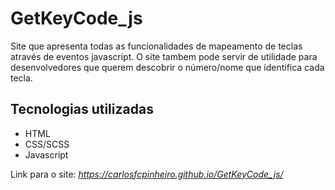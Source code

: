 # GetKeyCode_js

Site que apresenta todas as funcionalidades de mapeamento de teclas através de eventos javascript. O site tambem pode servir de utilidade para desenvolvedores que querem descobrir o número/nome que identifica cada tecla.

## Tecnologias utilizadas
- HTML
- CSS/SCSS
- Javascript

Link para o site: *https://carlosfcpinheiro.github.io/GetKeyCode_js/*
